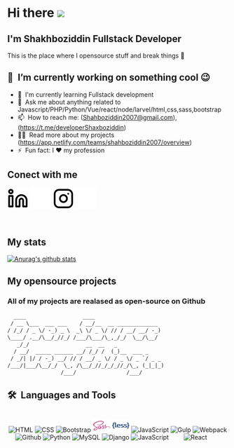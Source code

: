 # Hi there <a href="https://www.gautamkrishnar.com/"><img src="https://media.giphy.com/media/hvRJCLFzcasrR4ia7z/giphy.gif" width="25px"></a>
## I'm Shakhboziddin Fullstack Developer
This is the place where I opensource stuff and break things :rofl:

## 🔭 &nbsp;I’m currently working on something cool :wink:
- 🌱 &nbsp;I'm currently learning Fullstack development
- 💬 &nbsp;Ask me about anything related to Javascript/PHP/Python/Vue/react/node/larvel/html,css,sass,bootstrap
- 📫 &nbsp;How to reach me: (Shahboziddin2007@gmail.com),(https://t.me/developerShaxboziddin) 
- 👨‍💻 &nbsp;Read more about my projects (https://app.netlify.com/teams/shahboziddin2007/overview)
- ⚡ &nbsp;Fun fact: I :heart: my profession

## Conect with me
[![website](./img/linkedin-light.svg)](https://linkedin.com/in/shaxboziddin-shaxobiddinov-338a26230#gh-light-mode-only)
[![website](./img/linkedin-dark.svg)](https://linkedin.com/in/shaxboziddin-shaxobiddinov-338a26230#gh-dark-mode-only)
[![website](./img/instagram-light.svg)](https://www.instagram.com/shakhboziddin_dev#gh-light-mode-only)
[![website](./img/instagram-dark.svg)](https://www.instagram.com/shakhboziddin_dev#gh-dark-mode-only)

&nbsp;&nbsp;
##

## My stats
[![Anurag's github stats](https://github-readme-stats.vercel.app/api?username=Shahboziddin2007)](https://github.com/anuraghazra/github-readme-stats)

## My opensource projects
### All of my projects are realased as open-source on Github
```
  ____                  ____                      
 / __ \___  ___ ___    / __/__  __ _____________  
/ /_/ / _ \/ -_) _ \  _\ \/ _ \/ // / __/ __/ -_)   
\____/ .__/\__/_//_/ /___/\___/\_,_/_/  \__/\__/    
   _/_/                  __  __   _                
  / __/  _____ ______ __/ /_/ /  (_)__  ___ _      
 / _/| |/ / -_) __/ // / __/ _ \/ / _ \/ _ `/ _ _  
/___/|___/\__/_/  \_, /\__/_//_/_/_//_/\_, (_|_|_)  
                 /___/                /___/        
```
 ## <b>🛠️&nbsp;&nbsp;Languages&nbsp;and&nbsp;Tools</b>
  <br/>
  <div style="display: inline_block" align="center">
  <img alt="HTML" height="30" width="40" src="https://cdn.jsdelivr.net/gh/devicons/devicon/icons/html5/html5-original.svg">
  
  <img alt="CSS" height="30" width="40" src="https://cdn.jsdelivr.net/gh/devicons/devicon/icons/css3/css3-original.svg">
  
  <img alt="Bootstrap" height="30" width="40" src="https://cdn.jsdelivr.net/gh/devicons/devicon/icons/bootstrap/bootstrap-original.svg">
  
  <img  alt="SASS" height="30" width="40" src="https://github.com/devicons/devicon/blob/v2.14.0/icons/sass/sass-original.svg">
  
  <img alt="SCSS" height="30" width="40" src="https://github.com/devicons/devicon/blob/v2.14.0/icons/less/less-plain-wordmark.svg">
  
  <img alt="JavaScript" height="30" width="40" src="https://cdn.jsdelivr.net/gh/devicons/devicon/icons/javascript/javascript-original.svg">
  
  <img alt="Gulp" height="30" width="40" src="https://cdn.jsdelivr.net/gh/devicons/devicon/icons/gulp/gulp-plain.svg">
  
  <img alt="Webpack" height="30" width="40" src="https://cdn.jsdelivr.net/gh/devicons/devicon/icons/webpack/webpack-original.svg">
  
  <img alt="Github" height="30" width="40" src="https://cdn.jsdelivr.net/gh/devicons/devicon/icons/github/github-original.svg">
  
  <img alt="Python" height="30" width="40" src="https://cdn.jsdelivr.net/gh/devicons/devicon/icons/python/python-original.svg">
  
  <img alt="MySQL" height="30" width="40" src="https://cdn.jsdelivr.net/gh/devicons/devicon/icons/mysql/mysql-original.svg">
  
  <img alt="Django" height="30" width="40" src="https://icon-library.com/images/django-icon/django-icon-0.jpg">
  
  <img alt="JavaScript" height="30" width="40" style="margin-right: 30px;" src="https://cdn.jsdelivr.net/gh/devicons/devicon/icons/javascript/javascript-original.svg">
  
  <img alt="React" height="30" width="40" style="margin-right: 30px;" src="https://cdn.jsdelivr.net/gh/devicons/devicon/icons/react/react-original.svg">
  
</div>

